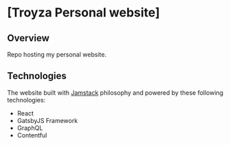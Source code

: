 # [Troyza Personal website]
## Overview
Repo hosting my personal website.

## Technologies
The website built with [Jamstack](https://www.gatsbyjs.com/docs/glossary/jamstack/) philosophy and powered by these following technologies: 
- React
- GatsbyJS Framework
- GraphQL
- Contentful